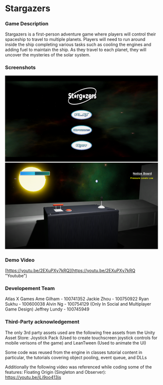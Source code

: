# Stargazers

### Game Description

Stargazers is a first-person adventure game where players will control their spaceship 
to travel to multiple planets. Players will need to run around inside the ship completing 
various tasks such as cooling the engines and adding fuel to maintain the ship. As they
travel to each planet, they will uncover the mysteries of the solar system.

### Screenshots

![Menu](Images/Menu.png)
![Game](Images/Game.png)

### Demo Video

[https://youtu.be/2EXuPXy7kRQ](https://youtu.be/2EXuPXy7kRQ "Youtube")

### Developement Team

Atlas X Games
Ame Gilham - 100741352
Jackie Zhou - 100750922
Ryan Sukhu - 100600038
Alvin Ng - 100754129
(Only In Social and Multiplayer Game Design) Jeffrey Lundy - 100745949

### Third-Party acknowledgement

The only 3rd party assets used are the following free assets from the Unity Asset Store:
Joystick Pack (Used to create touchscreen joystick controls for mobile verisons of the game)
and LeanTween (Used to animate the UI)

Some code was reused from the engine in classes tutorial content in particular, the tutorials covering object pooling, event queue, and DLLs

Additionally the following video was referenced while coding some of the features:
Floating Origin (Singleton and Observer): https://youtu.be/jLi9oo413js

